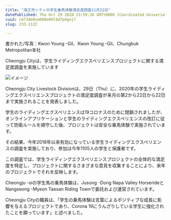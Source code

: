 ```yaml
---
title: "海王市シティの学生乗馬体験満足度調査11月22日"
datePublished: Thu Oct 29 2020 23:59:26 GMT+0000 (Coordinated Universal Time)
cuid: cm73dm9sm000e09l8d7p6gnj7
slug: 233-1122

---
```



書かれた/写真：Kwon Young -Gil、Kwon Young -Gil、Chungbuk Metropolitan本社

Cheongju Cityは、学生ライディングエクスペリエンスプロジェクトに関する満足度調査を実施しています

![イメージ](https://cdn.hashnode.com/res/hashnode/image/upload/v1739453357301/bb936e69-3876-4733-bc72-2843b3691d51.jpeg)

Cheongju City Livestock Divisionは、29日（Thu）に、2020年の学生ライディングエクスペリエンスプロジェクトの満足度調査が来月の第2から22日から22日まで実施されることを発表しました。

学生のライディングエクスペリエンスは19コロナスのために閉鎖されましたが、オンラインアプリケーションと学生のライディングエクスペリエンスの改訂に従って防衛ルールを順守した後、プロジェクトは安全な乗馬体験で実施されています。

その結果、今年2018年以来有効になっている学生ライディングエクスペリエンスの調査を実施しており、参加は今年1105人の学生と保護者です。

この調査では、学生ライディングエクスペリエンスプロジェクトの全体的な満足度を特定し、プロジェクトに関するさまざまな意見を収集することにより、来年のプロジェクトでそれを反映します。

Cheongju -siの学生馬の乗馬体験は、Jusong -Dong Napa Valley HorserideとNangseong -Myeon Taesan Riding Townで委託および運営されています。

Cheongju Cityの職員は、「学生の乗馬体験は言葉によるポジティブな成長に影響を与えるプロジェクトであり、Corona 19にうんざりしている学生に強化されたことを願っています」と述べました。